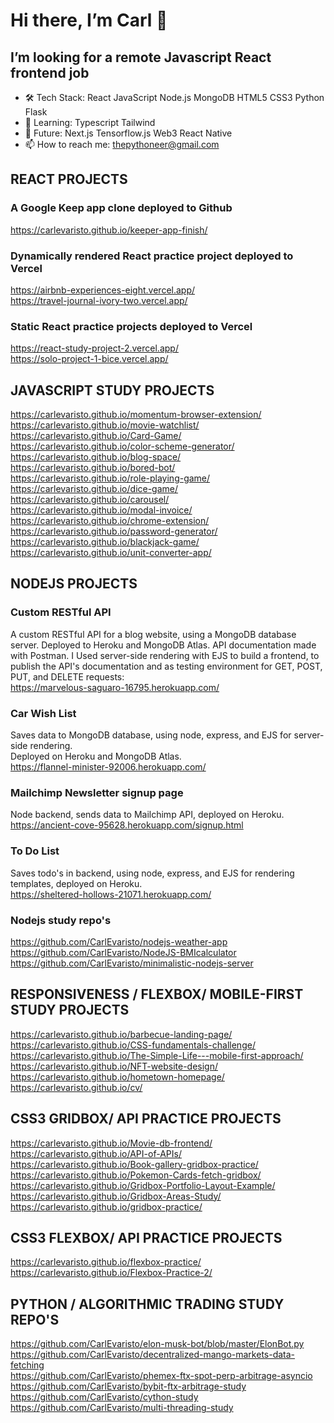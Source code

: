 # Hi there, I’m Carl 👋
## I’m looking for a remote Javascript React frontend job 

- 🛠 Tech Stack: React JavaScript Node.js MongoDB HTML5 CSS3 Python Flask   <br/>
- 🌱 Learning: Typescript Tailwind <br/>
- 🧭 Future: Next.js Tensorflow.js Web3 React Native <br/>
- 📫 How to reach me: thepythoneer@gmail.com <br/>

## REACT PROJECTS
### A Google Keep app clone deployed to Github
https://carlevaristo.github.io/keeper-app-finish/  <br/>

### Dynamically rendered React practice project deployed to Vercel
https://airbnb-experiences-eight.vercel.app/  <br/>
https://travel-journal-ivory-two.vercel.app/  <br/>

### Static React practice projects deployed to Vercel
https://react-study-project-2.vercel.app/  <br/>
https://solo-project-1-bice.vercel.app/  <br/>

## JAVASCRIPT STUDY PROJECTS
https://carlevaristo.github.io/momentum-browser-extension/ <br>
https://carlevaristo.github.io/movie-watchlist/ <br>
https://carlevaristo.github.io/Card-Game/ <br>
https://carlevaristo.github.io/color-scheme-generator/ <br>
https://carlevaristo.github.io/blog-space/ <br>
https://carlevaristo.github.io/bored-bot/ <br>
https://carlevaristo.github.io/role-playing-game/ <br>
https://carlevaristo.github.io/dice-game/  <br/>
https://carlevaristo.github.io/carousel/  <br/>
https://carlevaristo.github.io/modal-invoice/  <br/>
https://carlevaristo.github.io/chrome-extension/  <br/>
https://carlevaristo.github.io/password-generator/  <br/>
https://carlevaristo.github.io/blackjack-game/  <br/>
https://carlevaristo.github.io/unit-converter-app/  <br/>

## NODEJS PROJECTS
### Custom RESTful API
A custom RESTful API for a blog website, using a MongoDB  database server. Deployed to Heroku and MongoDB Atlas. API documentation made with Postman. I Used server-side rendering with EJS to build a frontend, to publish the API's documentation and as testing environment for GET, POST, PUT, and DELETE requests:  <br/>
https://marvelous-saguaro-16795.herokuapp.com/
### Car Wish List
Saves data to MongoDB database, using node, express, and EJS for server-side rendering.   <br/>
Deployed on Heroku and MongoDB Atlas.  <br/>
https://flannel-minister-92006.herokuapp.com/ 
### Mailchimp Newsletter signup page
Node backend, sends data to Mailchimp API, deployed on Heroku.   <br/>
https://ancient-cove-95628.herokuapp.com/signup.html <br/>
### To Do List
Saves todo's in backend, using node, express, and EJS for rendering templates, deployed on Heroku.   <br/>
https://sheltered-hollows-21071.herokuapp.com/

### Nodejs study repo's
https://github.com/CarlEvaristo/nodejs-weather-app  <br/>
https://github.com/CarlEvaristo/NodeJS-BMIcalculator  <br/>
https://github.com/CarlEvaristo/minimalistic-nodejs-server  <br/>


## RESPONSIVENESS / FLEXBOX/  MOBILE-FIRST STUDY PROJECTS
https://carlevaristo.github.io/barbecue-landing-page/  <br/>
https://carlevaristo.github.io/CSS-fundamentals-challenge/  <br/>
https://carlevaristo.github.io/The-Simple-Life---mobile-first-approach/  <br/>
https://carlevaristo.github.io/NFT-website-design/  <br/>
https://carlevaristo.github.io/hometown-homepage/  <br/>
https://carlevaristo.github.io/cv/  <br/>

## CSS3 GRIDBOX/ API PRACTICE PROJECTS
https://carlevaristo.github.io/Movie-db-frontend/   <br/>
https://carlevaristo.github.io/API-of-APIs/  <br/>
https://carlevaristo.github.io/Book-gallery-gridbox-practice/  <br/>
https://carlevaristo.github.io/Pokemon-Cards-fetch-gridbox/   <br/>
https://carlevaristo.github.io/Gridbox-Portfolio-Layout-Example/  <br/>
https://carlevaristo.github.io/Gridbox-Areas-Study/ <br/>
https://carlevaristo.github.io/gridbox-practice/ <br/>

## CSS3 FLEXBOX/ API PRACTICE PROJECTS
https://carlevaristo.github.io/flexbox-practice/ <br/>
https://carlevaristo.github.io/Flexbox-Practice-2/ <br/>


## PYTHON / ALGORITHMIC TRADING STUDY REPO'S
https://github.com/CarlEvaristo/elon-musk-bot/blob/master/ElonBot.py  <br/>
https://github.com/CarlEvaristo/decentralized-mango-markets-data-fetching  <br/>
https://github.com/CarlEvaristo/phemex-ftx-spot-perp-arbitrage-asyncio   <br/>
https://github.com/CarlEvaristo/bybit-ftx-arbitrage-study  <br/>
https://github.com/CarlEvaristo/cython-study  <br/>
https://github.com/CarlEvaristo/multi-threading-study  <br/>

<!--
**CarlEvaristo/CarlEvaristo** is a ✨ _special_ ✨ repository because its `README.md` (this file) appears on your GitHub profile.

Here are some ideas to get you started:

- 🔭 I’m currently working on ...
- 🌱 I’m currently learning ...
- 👯 I’m looking to collaborate on ...
- 🤔 I’m looking for help with ...
- 💬 Ask me about ...
- 📫 How to reach me: ...
- 😄 Pronouns: ...
- ⚡ Fun fact: ...
-->
